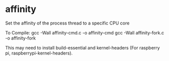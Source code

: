 # affinity
Set the affinity of the process thread to a specific CPU core

To Compile:
gcc -Wall affinity-cmd.c -o affinity-cmd
gcc -Wall affinity-fork.c -o affinity-fork

This may need to install build-essential and kernel-headers (For raspberry pi, raspberrypi-kernel-headers). 
